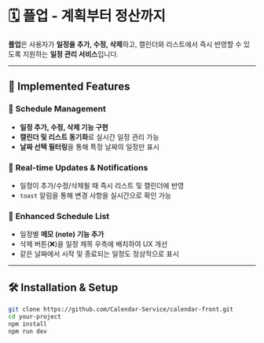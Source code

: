 # 🗓️ **플업 - 계획부터 정산까지**

**플업**은 사용자가 **일정을 추가, 수정, 삭제**하고, 캘린더와 리스트에서 즉시 반영할 수 있도록 지원하는 **일정 관리 서비스**입니다.

---

## 🚀 **Implemented Features**

### 📅 **Schedule Management**

- **일정 추가, 수정, 삭제 기능 구현**
- **캘린더 및 리스트 동기화**로 실시간 일정 관리 가능
- **날짜 선택 필터링**을 통해 특정 날짜의 일정만 표시

### 🔔 **Real-time Updates & Notifications**

- 일정이 추가/수정/삭제될 때 즉시 리스트 및 캘린더에 반영
- `toast` 알림을 통해 변경 사항을 실시간으로 확인 가능

### 📝 **Enhanced Schedule List**

- 일정별 **메모 (note) 기능 추가**
- 삭제 버튼(❌)을 일정 제목 우측에 배치하여 UX 개선
- 같은 날짜에서 시작 및 종료되는 일정도 정상적으로 표시

---

## 🛠 **Installation & Setup**

```bash
git clone https://github.com/Calendar-Service/calendar-front.git
cd your-project
npm install
npm run dev
```
